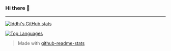 ### Hi there 👋

***

[![Iddhi's GitHub stats](https://github-readme-stats.vercel.app/api?username=iddhi-sulakshana&show_icons=true&theme=dracula&hide=issues)](https://github.com/anuraghazra/github-readme-stats)


[![Top Languages](https://github-readme-stats.vercel.app/api/top-langs/?username=iddhi-sulakshana&show_icons=true&theme=dracula&layout=compact&langs_count=6)](https://github.com/anuraghazra/github-readme-stats)

> Made with [github-readme-stats](https://github.com/anuraghazra/github-readme-stats)
